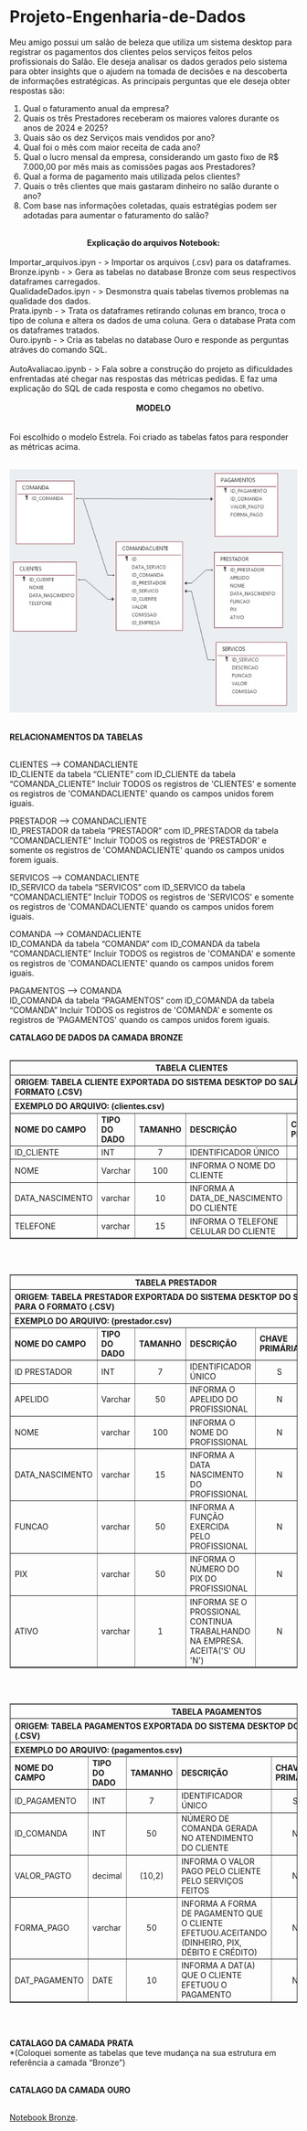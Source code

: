 # Projeto-Engenharia-de-Dados

Meu amigo possui  um salão de beleza que utiliza um sistema desktop para registrar os pagamentos dos clientes pelos serviços feitos pelos profissionais do Salão. Ele deseja analisar os dados gerados pelo sistema para obter insights que o ajudem na tomada de decisões e na descoberta de informações estratégicas.
As principais perguntas que ele deseja obter respostas são:

1.	Qual o faturamento anual da empresa?
2.	Quais os três Prestadores receberam os maiores valores durante os anos de 2024 e 2025?
3.	Quais são os dez Serviços mais vendidos por ano?
4.	Qual foi o mês com maior receita de cada ano?
5.	Qual o lucro mensal da empresa, considerando um gasto fixo de R$ 7.000,00 por mês mais as comissões pagas aos Prestadores?
6.	Qual a forma de pagamento mais utilizada pelos clientes?
7.	Quais o três clientes que mais gastaram dinheiro no salão durante o ano?
8.	Com base nas informações coletadas, quais estratégias podem ser adotadas para aumentar o faturamento do salão?<br><br>

<center><strong>Explicação do arquivos Notebook:</strong></center><br>
Importar_arquivos.ipyn - > Importar os arquivos (.csv) para os dataframes.<br>
Bronze.ipynb - > Gera as tabelas no database Bronze com seus respectivos dataframes carregados.<br>
QualidadeDados.ipyn - > Desmonstra quais tabelas tivemos problemas na qualidade dos dados.<br>
Prata.ipynb - > Trata os dataframes retirando colunas em branco, troca o tipo de coluna e altera os dados de uma coluna. Gera o database Prata com os dataframes tratados.<br>
Ouro.ipynb - > Cria as tabelas no database Ouro e responde as perguntas atráves do comando SQL.<br><br>
AutoAvaliacao.ipynb - > Fala sobre a construção do projeto as dificuldades enfrentadas até chegar nas respostas das métricas pedidas. E faz uma explicação do SQL de cada resposta e como chegamos no obetivo.<br><br>

<center><strong>MODELO</strong></center><br><br>
Foi escolhido o  modelo Estrela. Foi criado as tabelas fatos para responder as métricas acima.<br><br>

<IMG SRC='https://github.com/EdnilsonBastos/Projeto-Engenharia-de-Dados/blob/main/modelo.jpg'/><br><br>

<strong>RELACIONAMENTOS DA TABELAS</strong><br><br>

CLIENTES  --> COMANDACLIENTE<br>
ID_CLIENTE da tabela “CLIENTE” com ID_CLIENTE da tabela “COMANDA_CLIENTE”
Incluir TODOS os registros de 'CLIENTES' e somente os registros de 'COMANDACLIENTE' quando os campos unidos forem iguais.<br>
	
PRESTADOR  --> COMANDACLIENTE<br>
ID_PRESTADOR da tabela “PRESTADOR” com ID_PRESTADOR da tabela “COMANDACLIENTE”
Incluir TODOS os registros de 'PRESTADOR' e somente os registros de 'COMANDACLIENTE' quando os campos unidos forem iguais.

SERVICOS  --> COMANDACLIENTE<br>
ID_SERVICO da tabela “SERVICOS” com ID_SERVICO da tabela “COMANDACLIENTE”
Incluir TODOS os registros de 'SERVICOS' e somente os registros de 'COMANDACLIENTE' quando os campos unidos forem iguais.

COMANDA --> COMANDACLIENTE<br>
ID_COMANDA da tabela “COMANDA” com ID_COMANDA da tabela “COMANDACLIENTE”
Incluir TODOS os registros de 'COMANDA' e somente os registros de 'COMANDACLIENTE' quando os campos unidos forem iguais.

PAGAMENTOS --> COMANDA<br>
ID_COMANDA da tabela “PAGAMENTOS” com ID_COMANDA da tabela “COMANDA”
Incluir TODOS os registros de 'COMANDA' e somente os registros de 'PAGAMENTOS' quando os campos unidos forem iguais.

<strong>CATALAGO DE DADOS DA CAMADA BRONZE</strong><br><br>
<table border="1">
  <tr>
    <th colspan="6">TABELA CLIENTES</th>
  </tr>
  <tr>
    <th colspan="6" align="left">ORIGEM: TABELA CLIENTE EXPORTADA DO SISTEMA DESKTOP DO SALÃO PARA O FORMATO (.CSV)</th>
  </tr>
<tr>
    <th colspan="6" align="left">EXEMPLO DO ARQUIVO: (clientes.csv)</th>
  </tr>
  <tr>
    <td><strong>NOME DO CAMPO</strong></td>
    <td><strong>TIPO DO DADO</strong></td>
    <td><strong>TAMANHO</strong></td>
    <td><strong>DESCRIÇÃO</strong></td>
    <td><strong>CHAVE PRIMÁRIA</strong></td>
    <td><strong>ACEITA NULO</strong></td>
  </tr>
    <td>ID_CLIENTE</td>
    <td>INT</td>
    <td align="center">7</td>
    <td>IDENTIFICADOR ÚNICO</td>
    <td align="center">S</td>
    <td align="center">N</td>
  </tr>
  <tr>
    <td>NOME</td>
    <td>Varchar</td>
    <td align="center">100</td>
    <td>INFORMA O NOME DO CLIENTE</td>
    <td align="center">N</td>
    <td align="center">N</td>
  </tr>
   <tr>
    <td>DATA_NASCIMENTO</td>
    <td>varchar</td>
    <td align="center">10</td>
    <td>INFORMA A DATA_DE_NASCIMENTO DO CLIENTE</td>
    <td align="center">N</td>
    <td align="center">S</td>
  </tr>
   <tr>
    <td>TELEFONE</td>
    <td>varchar</td>
    <td align="center">15</td>
    <td>INFORMA O TELEFONE CELULAR DO CLIENTE</td>
    <td align="center">N</td>
    <td align="center">S</td>
  </tr>	
</table><br><br>

<table border="1">
  <tr>
    <th colspan="6">TABELA PRESTADOR</th>
  </tr>
  <tr>
    <th colspan="6" align="left">ORIGEM: TABELA PRESTADOR EXPORTADA DO SISTEMA DESKTOP DO SALÃO PARA O FORMATO (.CSV)</th>
  </tr>
<tr>
    <th colspan="6" align="left">EXEMPLO DO ARQUIVO: (prestador.csv)</th>
  </tr>
  <tr>
    <td><strong>NOME DO CAMPO</strong></td>
    <td><strong>TIPO DO DADO</strong></td>
    <td><strong>TAMANHO</strong></td>
    <td><strong>DESCRIÇÃO</strong></td>
    <td><strong>CHAVE PRIMÁRIA</strong></td>
    <td><strong>ACEITA NULO</strong></td>
  </tr>
    <td>ID PRESTADOR</td>
    <td>INT</td>
    <td align="center">7</td>
    <td>IDENTIFICADOR ÚNICO</td>
    <td align="center">S</td>
    <td align="center">N</td>
  </tr>
  <tr>
    <td>APELIDO</td>
    <td>Varchar</td>
    <td align="center">50</td>
    <td>INFORMA O APELIDO DO PROFISSIONAL</td>
    <td align="center">N</td>
    <td align="center">N</td>
  </tr>
   <tr>
    <td>NOME</td>
    <td>varchar</td>
    <td align="center">100</td>
    <td>INFORMA O NOME DO PROFISSIONAL</td>
    <td align="center">N</td>
    <td align="center">N</td>
  </tr>
   <tr>
    <td>DATA_NASCIMENTO</td>
    <td>varchar</td>
    <td align="center">15</td>
    <td>INFORMA A DATA NASCIMENTO DO PROFISSIONAL</td>
    <td align="center">N</td>
    <td align="center">S</td>
  </tr>	
  <tr>
    <td>FUNCAO</td>
    <td>varchar</td>
    <td align="center">50</td>
    <td>INFORMA A FUNÇÃO EXERCIDA PELO PROFISSIONAL</td>
    <td align="center">N</td>
    <td align="center">N</td>
  </tr>	
  <tr>
    <td>PIX</td>
    <td>varchar</td>
    <td align="center">50</td>
    <td>INFORMA O NÚMERO DO PIX DO PROFISSIONAL</td>
    <td align="center">N</td>
    <td align="center">S</td>
  </tr>	
  <tr>
    <td>ATIVO</td>
    <td>varchar</td>
    <td align="center">1</td>
    <td>INFORMA SE O PROSSIONAL CONTINUA TRABALHANDO NA EMPRESA. ACEITA('S' OU 'N')</td>
    <td align="center">N</td>
    <td align="center">N</td>
  </tr>		
</table><br><br>

<table border="1">
  <tr>
    <th colspan="7">TABELA PAGAMENTOS</th>
  </tr>
  <tr>
    <th colspan="7" align="left">ORIGEM: TABELA PAGAMENTOS EXPORTADA DO SISTEMA DESKTOP DO SALÃO PARA O FORMATO (.CSV)</th>
  </tr>
<tr>
    <th colspan="7" align="left">EXEMPLO DO ARQUIVO: (pagamentos.csv)</th>
</tr>
  <tr>
    <td><strong>NOME DO CAMPO</strong></td>
    <td><strong>TIPO DO DADO</strong></td>
    <td><strong>TAMANHO</strong></td>
    <td><strong>DESCRIÇÃO</strong></td>
    <td><strong>CHAVE PRIMÁRIA</strong></td>
    <td><strong>CHAVE ESTRANGEIRA</strong></td>	  
    <td><strong>ACEITA NULO</strong></td>
  </tr>
    <td>ID_PAGAMENTO</td>
    <td>INT</td>
    <td align="center">7</td>
    <td>IDENTIFICADOR ÚNICO</td>
    <td align="center">S</td>
    <td></td>	
    <td align="center">N</td>
  </tr>
  <tr>
    <td>ID_COMANDA</td>
    <td>INT</td>
    <td align="center">50</td>
    <td>NÚMERO DE COMANDA GERADA NO ATENDIMENTO DO CLIENTE</td>
    <td align="center">N</td>
    <td>(SIM) JUNÇÃO C\ A TABELA COMANDA</td>		  
    <td align="center">N</td>
  </tr>
   <tr>
    <td>VALOR_PAGTO</td>
    <td>decimal</td>
    <td align="center">(10,2)</td>
    <td>INFORMA O VALOR PAGO PELO CLIENTE PELO SERVIÇOS FEITOS</td>
    <td align="center">N</td>
    <td></td>	
    <td align="center">N</td>
  </tr>
   <tr>
    <td>FORMA_PAGO</td>
    <td>varchar</td>
    <td align="center">50</td>
    <td>INFORMA A FORMA DE PAGAMENTO QUE O CLIENTE EFETUOU.ACEITANDO (DINHEIRO, PIX, DÉBITO E CRÉDITO)</td>
    <td align="center">N</td>
    <td></td>	
    <td align="center">N</td>
  </tr>	
  <tr>
    <td>DAT_PAGAMENTO</td>
    <td>DATE</td>
    <td align="center">10</td>
    <td>INFORMA A DAT(A) QUE O CLIENTE EFETUOU O PAGAMENTO</td>
    <td align="center">N</td>
    <td></td>	
    <td align="center">N</td>
  </tr>	 
</table><br><br>





		
	



<strong>CATALAGO DA CAMADA PRATA</strong><br> 
*(Coloquei somente as tabelas que teve mudança na sua estrutura em referência a camada “Bronze”)<br><br>


<strong>CATALAGO DA CAMADA OURO</strong><br><br> 




<a href="https://github.com/EdnilsonBastos/Projeto-Engenharia-de-Dados/blob/main/Bronze.ipynb">Notebook Bronze</a>.






